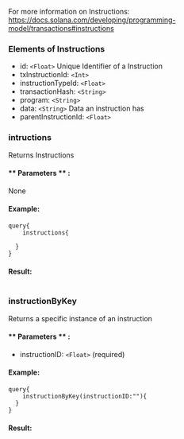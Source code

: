 For more information on Instructions: https://docs.solana.com/developing/programming-model/transactions#instructions

### Elements of Instructions
* id: `<Float>` Unique Identifier of a Instruction
* txInstructionId: `<Int>` 
* instructionTypeId: `<Float>` 
* transactionHash: `<String>` 
* program: `<String>` 
* data: `<String>` Data an instruction has
* parentInstructionId: `<Float>` 


### intructions
Returns Instructions


#### ** Parameters ** : 

None

#### Example:
```
query{
	instructions{
    
  }
}
```

#### Result:
```

```

### instructionByKey
Returns a specific instance of an instruction

#### ** Parameters ** : 
* instructionID: `<Float>` (required) 

#### Example:
```
query{
	instructionByKey(instructionID:""){
  }
}
```

#### Result:
```

```

